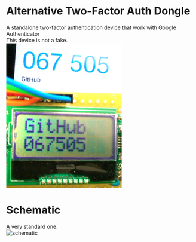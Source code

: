 # Alternative Two-Factor Auth Dongle
A standalone two-factor authentication device that work with Google Authenticator  
This device is not a fake.  
<IMG alt=LCDdisp src="pics/Alt2FA_LCDdisp.png"><BR>

# Schematic
A very standard one.  
<img alt=schematic src="pics/shcematic.png"><BR>
